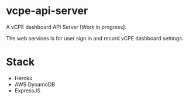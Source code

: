 # vcpe-api-server

A vCPE dashboard API Server [Work in progress].

The web services is for user sign in and record vCPE dashboard settings.

# Stack

- Heroku
- AWS DynamoDB
- ExpressJS

